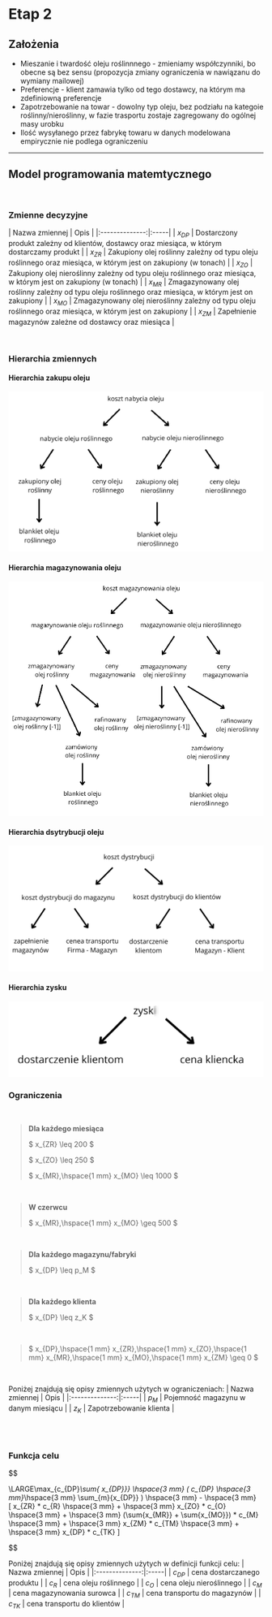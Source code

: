 # **Etap 2**

## **Założenia**
- Mieszanie i twardość oleju roślinnnego - zmieniamy współczynniki, bo obecne są bez sensu (propozycja zmiany ograniczenia w nawiązanu do wymiany mailowej)
- Preferencje - klient zamawia tylko od tego dostawcy, na którym ma zdefiniowną preferencje 
- Zapotrzebowanie na towar - dowolny typ oleju, bez podziału na kategoie roślinny/nieroślinny, w fazie trasportu zostaje zagregowany do ogólnej masy urobku
- Ilość wysyłanego przez fabrykę towaru w danych modelowana empirycznie nie podlega ograniczeniu
---
## **Model programowania matemtycznego**
<br />

### **Zmienne decyzyjne**

$$$$
| Nazwa zmiennej | Opis |
|:--------------:|:-----|
| $x_{DP}$ | Dostarczony produkt zależny od klientów, dostawcy oraz miesiąca, w którym dostarczamy produkt |
| $x_{ZR}$ | Zakupiony olej roślinny zależny od typu oleju roślinnego oraz miesiąca, w którym jest on zakupiony (w tonach) |
| $x_{ZO}$ | Zakupiony olej nieroślinny zależny od typu oleju roślinnego oraz miesiąca, w którym jest on zakupiony (w tonach) |
| $x_{MR}$ | Zmagazynowany olej roślinny zależny od typu oleju roślinnego oraz miesiąca, w którym jest on zakupiony |
| $x_{MO}$ | Zmagazynowany olej nieroślinny zależny od typu oleju roślinnego oraz miesiąca, w którym jest on zakupiony |
| $x_{ZM}$ | Zapełnienie magazynów zależne od dostawcy oraz miesiąca |

<br />

### **Hierarchia zmiennych**
#### **Hierarchia zakupu oleju**
![image info](./img/hierarchia_zakupu.png)
<br />

#### **Hierarchia magazynowania oleju**
![image info](./img/hierarchia_magazynowania.png)

#### **Hierarchia dsytrybucji oleju**
![image info](./img/hierarchia_dystrybucji.png)
<br />

#### **Hierarchia zysku**
![image info](./img/hierarchia_zysku.png)
<br />

### **Ograniczenia**
<br />

> **Dla każdego miesiąca**
>
>$ x_{ZR} \leq 200 $
>
>$ x_{ZO} \leq 250 $
>
>$ x_{MR},\hspace{1 mm} x_{MO} \leq 1000 $

<br />

> **W czerwcu**
>
>$ x_{MR},\hspace{1 mm} x_{MO} \geq 500 $

<br />

> **Dla każdego magazynu/fabryki**
>
>$ x_{DP} \leq p_M $

<br />

> **Dla każdego klienta**
>
>$ x_{DP} \leq z_K $

<br />

>$ x_{DP},\hspace{1 mm} x_{ZR},\hspace{1 mm} x_{ZO},\hspace{1 mm} x_{MR},\hspace{1 mm} x_{MO},\hspace{1 mm} x_{ZM} \geq 0 $

<br />

Poniżej znajdują się opisy zmiennych użytych w ograniczeniach:
| Nazwa zmiennej | Opis |
|:--------------:|:-----|
| $p_M$ | Pojemność magazynu w danym miesiącu |
| $z_K$ | Zapotrzebowanie klienta |

<br />
<br />

### **Funkcja celu**
$$ 

\LARGE\max_{c_{DP}*\sum{ x_{DP}}}
\hspace{3 mm} 
(
    c_{DP}
    \hspace{3 mm}*\hspace{3 mm}
    \sum_{m}{x_{DP}}
)
\hspace{3 mm} - \hspace{3 mm}  
[
 x_{ZR} * c_{R} \hspace{3 mm} + \hspace{3 mm} x_{ZO} * c_{O}  
 \hspace{3 mm} + \hspace{3 mm}
 (\sum{x_{MR}} + \sum{x_{MO}}) * c_{M}
 \hspace{3 mm} + \hspace{3 mm}
 x_{ZM} * c_{TM}
 \hspace{3 mm} + \hspace{3 mm}
 x_{DP} * c_{TK}
]

$$

Poniżej znajdują się opisy zmiennych użytych w definicji funkcji celu:
| Nazwa zmiennej | Opis |
|:--------------:|:-----|
| $c_{DP}$ | cena dostarczanego produktu |
| $c_{R}$ | cena oleju roślinnego |
| $c_{O}$ | cena oleju nieroślinnego |
| $c_{M}$ | cena magazynowania surowca |
| $c_{TM}$ | cena transportu do magazynów |
| $c_{TK}$ | cena transportu do klientów |
